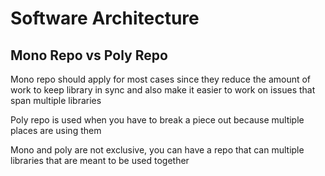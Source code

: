 # Software Architecture

## Mono Repo vs Poly Repo

Mono repo should apply for most cases since they reduce the amount of work to keep library in sync and also make it easier to work on issues that span multiple libraries

Poly repo is used when you have to break a piece out because multiple places are using them

Mono and poly are not exclusive, you can have a repo that can multiple libraries that are meant to be used together
